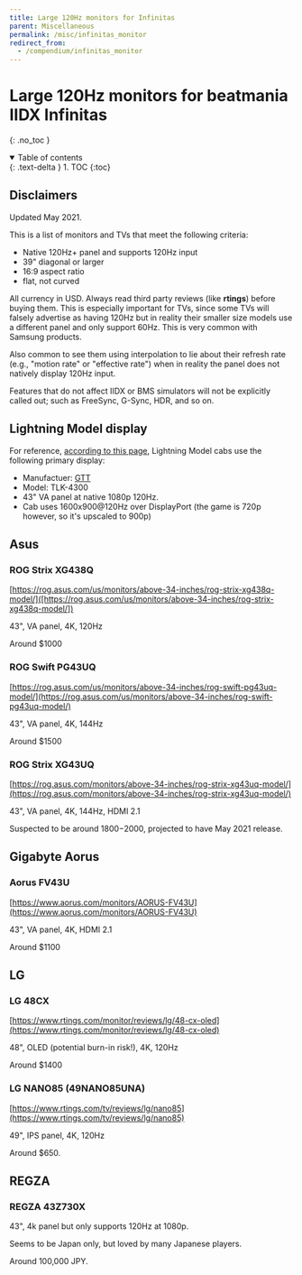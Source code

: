 ```yaml
---
title: Large 120Hz monitors for Infinitas
parent: Miscellaneous
permalink: /misc/infinitas_monitor
redirect_from:
  - /compendium/infinitas_monitor
---
```


# Large 120Hz monitors for beatmania IIDX Infinitas
{: .no_toc }

<details open markdown="block">
  <summary>
    Table of contents
  </summary>
  {: .text-delta }
1. TOC
{:toc}
</details>

## Disclaimers

Updated May 2021.

This is a list of monitors and TVs that meet the following criteria:
* Native 120Hz+ panel and supports 120Hz input
* 39" diagonal or larger
* 16:9 aspect ratio
* flat, not curved

All currency in USD. Always read third party reviews (like **rtings**) before buying them. This is especially important for TVs, since some TVs will falsely advertise as having 120Hz but in reality their smaller size models use a different panel and only support 60Hz. This is very common with Samsung products.

Also common to see them using interpolation to lie about their refresh rate (e.g., "motion rate" or "effective rate") when in reality the panel does not natively display 120Hz input.

Features that do not affect IIDX or BMS simulators will not be explicitly called out; such as FreeSync, G-Sync, HDR, and so on.

## Lightning Model display

For reference, [according to this page](https://land3939.info/mgame/1148), Lightning Model cabs use the following primary display:

* Manufactuer: [GTT](http://gtt.co.kr/en/?ckattempt=1)
* Model: TLK-4300
* 43" VA panel at native 1080p 120Hz.
* Cab uses 1600x900@120Hz over DisplayPort (the game is 720p however, so it's upscaled to 900p)

## Asus

### ROG Strix XG438Q

[https://rog.asus.com/us/monitors/above-34-inches/rog-strix-xg438q-model/]([https://rog.asus.com/us/monitors/above-34-inches/rog-strix-xg438q-model/])

43", VA panel, 4K, 120Hz

Around $1000

### ROG Swift PG43UQ 

[https://rog.asus.com/us/monitors/above-34-inches/rog-swift-pg43uq-model/](https://rog.asus.com/us/monitors/above-34-inches/rog-swift-pg43uq-model/)

43", VA panel, 4K, 144Hz

Around $1500

### ROG Strix XG43UQ

[https://rog.asus.com/monitors/above-34-inches/rog-strix-xg43uq-model/](https://rog.asus.com/monitors/above-34-inches/rog-strix-xg43uq-model/)

43", VA panel, 4K, 144Hz, HDMI 2.1

Suspected to be around $1800-$2000, projected to have May 2021 release.

## Gigabyte Aorus

### Aorus FV43U

[https://www.aorus.com/monitors/AORUS-FV43U](https://www.aorus.com/monitors/AORUS-FV43U)

43", VA panel, 4K, HDMI 2.1

Around $1100

## LG

### LG 48CX

[https://www.rtings.com/monitor/reviews/lg/48-cx-oled](https://www.rtings.com/monitor/reviews/lg/48-cx-oled)

48", OLED (potential burn-in risk!), 4K, 120Hz

Around $1400

### LG NANO85 (49NANO85UNA)

[https://www.rtings.com/tv/reviews/lg/nano85](https://www.rtings.com/tv/reviews/lg/nano85)

49", IPS panel, 4K, 120Hz

Around $650.

## REGZA

### REGZA 43Z730X

43", 4k panel but only supports 120Hz at 1080p.

Seems to be Japan only, but loved by many Japanese players.

Around 100,000 JPY.
